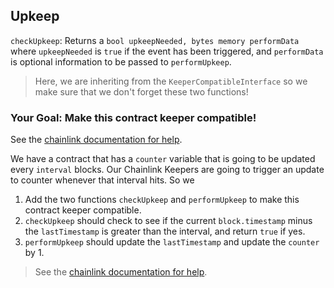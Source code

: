 ## Upkeep

`checkUpkeep`: Returns a `bool upkeepNeeded, bytes memory performData` where `upkeepNeeded` is `true` if the event has been triggered, and `performData` is optional information to be passed to `performUpkeep`.


> <emoji id="face_with_monocle"/> Here, we are inheriting from the `KeeperCompatibleInterface` so we make sure that we don't forget these two functions!

### <emoji id="checkered_flag" /> Your Goal: Make this contract keeper compatible!

See the [chainlink documentation for help](https://docs.chain.link/docs/chainlink-keepers/compatible-contracts/).

We have a contract that has a `counter` variable that is going to be updated every `interval` blocks. Our Chainlink Keepers are going to trigger an update to counter whenever that interval hits. So we 

1. Add the two functions `checkUpkeep` and `performUpkeep` to make this contract keeper compatible. 
2. `checkUpkeep` should check to see if the current `block.timestamp` minus the `lastTimestamp` is greater than the interval, and return `true` if yes. 
3. `performUpkeep` should update the `lastTimestamp` and update the `counter` by 1.

> <emoji id="book" /> See the [chainlink documentation for help](https://docs.chain.link/docs/chainlink-keepers/compatible-contracts/).


